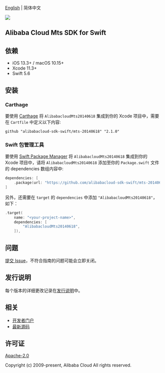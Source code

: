 [English](README.md) | 简体中文

![](https://aliyunsdk-pages.alicdn.com/icons/AlibabaCloud.svg)

## Alibaba Cloud Mts SDK for Swift

## 依赖

- iOS 13.3+ / macOS 10.15+
- Xcode 11.3+
- Swift 5.6

## 安装

### Carthage

要使用 [Carthage](https://github.com/Carthage/Carthage) 将 `AlibabacloudMts20140618` 集成到你的 Xcode 项目中，需要在 `Cartfile` 中定义以下内容:

```ogdl
github "alibabacloud-sdk-swift/mts-20140618" "2.1.0"
```

### Swift 包管理工具

要使用 [Swift Package Manager](https://swift.org/package-manager/) 将 `AlibabacloudMts20140618` 集成到你的 Xcode 项目中，请将 `AlibabacloudMts20140618` 添加至你的 `Package.swift` 文件的 dependencies 数组内容中:

```swift
dependencies: [
    .package(url: "https://github.com/alibabacloud-sdk-swift/mts-20140618.git", from: "2.1.0")
]
```

另外，还需要在 `target` 的 `dependencies` 中添加 `"AlibabacloudMts20140618"`，如下：

```swift
.target(
    name: "<your-project-name>",
    dependencies: [
        "AlibabacloudMts20140618",
    ]),
```

## 问题

[提交 Issue](https://github.com/alibabacloud-sdk-swift/mts-20140618/issues/new)，不符合指南的问题可能会立即关闭。

## 发行说明

每个版本的详细更改记录在[发行说明](./ChangeLog.txt)中。

## 相关

* [开发者门户](https://next.api.aliyun.com/home)
* [最新源码](https://github.com/alibabacloud-sdk-swift/mts-20140618)

## 许可证

[Apache-2.0](http://www.apache.org/licenses/LICENSE-2.0)

Copyright (c) 2009-present, Alibaba Cloud All rights reserved.
